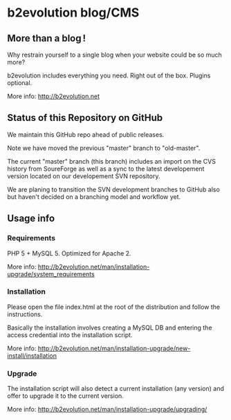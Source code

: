 # b2evolution blog/CMS

## More than a blog !

Why restrain yourself to a single blog when your website could be so much more?

b2evolution includes everything you need. Right out of the box. Plugins optional.

More info: http://b2evolution.net

## Status of this Repository on GitHub

We maintain this GitHub repo ahead of public releases.

Note we have moved the previous "master" branch to "old-master".

The current "master" branch (this branch) includes an import on the CVS history from SoureForge as well as a sync to the latest developement version located on our developement SVN repository.

We are planing to transition the SVN development branches to GitHub also but haven't decided on a branching model and workflow yet.

## Usage info

### Requirements

PHP 5 + MySQL 5. Optimized for Apache 2.

More info: http://b2evolution.net/man/installation-upgrade/system_requirements

### Installation

Please open the file index.html at the root of the distribution and follow the instructions.

Basically the installation involves creating a MySQL DB and entering the access credential into the installation script.

More info: http://b2evolution.net/man/installation-upgrade/new-install/installation

### Upgrade

The installation script will also detect a current installation (any version) and offer to upgrade it to the current version.

More info: http://b2evolution.net/man/installation-upgrade/upgrading/